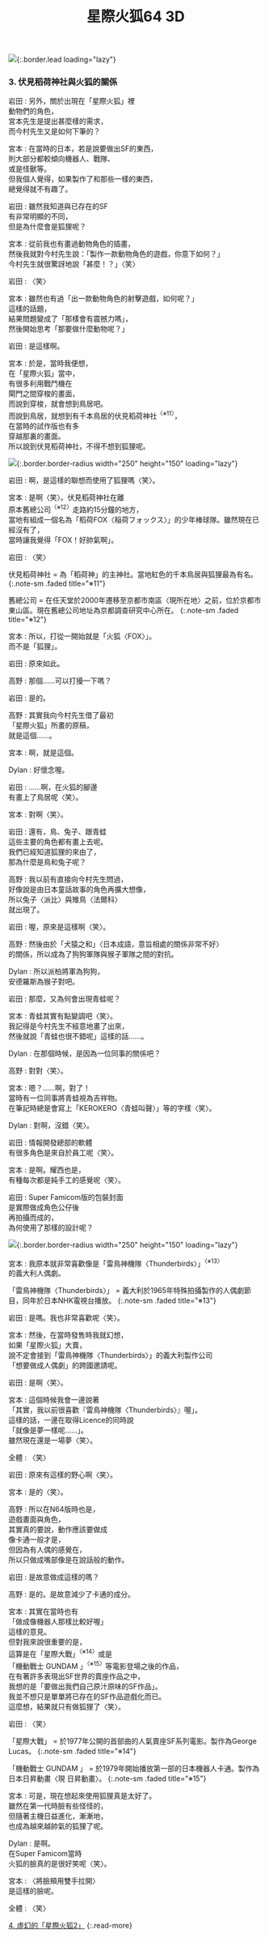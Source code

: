 ﻿---
layout: page
title: 星際火狐64 3D
description: >
  星際火狐64 3D
hide_description: ture
---

![](/others/interviews/cht-hk/3ds/starfox64_3d/vol1/img/mainvisual1_tw.jpg){:.border.lead loading="lazy"}

### 3. 伏見稻荷神社與火狐的關係

岩田
: 另外，關於出現在「星際火狐」裡<br>動物們的角色，<br>宮本先生是提出甚麼樣的需求，<br>而今村先生又是如何下筆的？

宮本
: 在當時的日本，若是說要做出SF的東西，<br>則大部分都較傾向機器人、戰隊、<br>或是怪獸等。<br>但我個人覺得，如果製作了和那些一樣的東西，<br>總覺得就不有趣了。

岩田
: 雖然我知道與已存在的SF<br>有非常明顯的不同，<br>但是為什麼會是狐狸呢？

宮本
: 從前我也有畫過動物角色的插畫，<br>然後我就對今村先生說：「製作一款動物角色的遊戲，你意下如何？」<br>今村先生就很驚訝地說「甚麼！？」〈笑〉

岩田
: 〈笑〉

宮本
: 雖然也有過「出一款動物角色的射擊遊戲，如何呢？」<br>這樣的話題，<br>結果問題變成了「那樣會有震撼力嗎」，<br>然後開始思考「那要做什麼動物呢？」

岩田
: 是這樣啊。

宮本
: 於是，當時我便想，<br>在「星際火狐」當中，<br>有很多利用戰鬥機在<br>閘門之間穿梭的畫面，<br>而說到穿梭，就會想到鳥居吧。<br>而說到鳥居，就想到有千本鳥居的伏見稻荷神社<sup>〈※11〉</sup>，<br>在當時的試作版也有多<br>穿越那裏的畫面。<br>所以說到伏見稻荷神社，不得不想到狐狸呢。

![](/others/interviews/cht-hk/3ds/starfox64_3d/vol1/img/photo6.jpg){:.border.border-radius width="250" height="150" loading="lazy"}

岩田
: 啊，是這樣的聯想而使用了狐狸嗎〈笑〉。

宮本
: 是啊〈笑〉。伏見稻荷神社在離<br>原本舊總公司<sup>〈※12〉</sup>走路約15分鐘的地方，<br>當地有組成一個名為「稻荷FOX〈稲荷フォックス〉」的少年棒球隊。雖然現在已經沒有了，<br>當時讓我覺得「FOX！好帥氣啊」。

岩田
: 〈笑〉

伏見稻荷神社 = 為「稻荷神」的主神社。當地紅色的千本鳥居與狐狸最為有名。
{:.note-sm .faded title="※11"}

舊總公司 = 在任天堂於2000年遷移至京都市南區〈現所在地〉之前，位於京都市東山區。現在舊總公司地址為京都調查研究中心所在。
{:.note-sm .faded title="※12"}

宮本
: 所以，打從一開始就是「火狐〈FOX〉」。<br>而不是「狐狸」。

岩田
: 原來如此。

高野
: 那個……可以打擾一下嗎？

岩田
: 是的。

高野
: 其實我向今村先生借了最初<br>「星際火狐」所畫的原稿，<br>就是這個……。

宮本
: 啊，就是這個。

Dylan
: 好懷念喔。

岩田
: ……啊，在火狐的腳邊<br>有畫上了鳥居呢〈笑〉。

宮本
: 對啊〈笑〉。

岩田
: 還有，鳥、兔子、跟青蛙<br>這些主要的角色都有畫上去呢。<br>我們已經知道狐狸的來由了，<br>那為什麼是鳥和兔子呢？

高野
: 我以前有直接向今村先生問過，<br>好像說是由日本童話故事的角色再擴大想像，<br>所以兔子〈派比〉與雉鳥〈法爾科〉<br>就出現了。

岩田
: 喔，原來是這樣啊〈笑〉。

高野
: 然後由於「犬猿之和」〈日本成語，意旨相處的關係非常不好〉<br>的關係，所以成為了狗狗軍隊與猴子軍隊之間的對抗。

Dylan
: 所以派柏將軍為狗狗，<br>安德羅斯為猴子對吧。

岩田
: 那麼，又為何會出現青蛙呢？

宮本
: 青蛙其實有點變調吧〈笑〉。<br>我記得是今村先生不經意地畫了出來，<br>然後就說「青蛙也很不錯呢」這樣的話……。

Dylan
: 在那個時候，是因為一位同事的關係吧？

高野
: 對對〈笑〉。

宮本
: 嗯？……啊，對了！<br>當時有一位同事將青蛙視為吉祥物。<br>在筆記時總是會寫上「KEROKERO〈青蛙叫聲〉」等的字樣〈笑〉。

Dylan
: 對啊，沒錯〈笑〉。

岩田
: 情報開發總部的軟體<br>有很多角色是來自於員工呢〈笑〉。

宮本
: 是啊。耀西也是，<br>有種每次都是純手工的感覺呢〈笑〉。

岩田
: Super Famicom版的包裝封面<br>是實際做成角色公仔後<br>再拍攝而成的，<br>為何使用了那樣的設計呢？

![](/others/interviews/cht-hk/3ds/starfox64_3d/vol1/img/photo7.jpg){:.border.border-radius width="250" height="150" loading="lazy"}

宮本
: 我原本就非常喜歡像是「雷鳥神機隊〈Thunderbirds〉」<sup>〈※13〉</sup><br>的義大利人偶劇。

 「雷鳥神機隊〈Thunderbirds〉」 = 義大利於1965年特殊拍攝製作的人偶劇節目，同年於日本NHK電視台播放。
{:.note-sm .faded title="※13"}

岩田
: 是嗎。我也非常喜歡呢〈笑〉。

宮本
: 然後，在當時發售時我就幻想，<br>如果「星際火狐」大賣，<br>說不定會接到「雷鳥神機隊〈Thunderbirds〉」的義大利製作公司<br>「想要做成人偶劇」的跨國邀請呢。

岩田
: 是啊〈笑〉。

宮本
: 這個時候我會一邊說著<br>「其實，我以前很喜歡『雷鳥神機隊〈Thunderbirds〉』喔」。<br>這樣的話，一邊在取得Licence的同時說<br>「就像是夢一樣呢……」。<br>雖然現在還是一場夢〈笑〉。

全體
: 〈笑〉

岩田
: 原來有這樣的野心啊〈笑〉。

宮本
: 是的〈笑〉。

高野
: 所以在N64版時也是，<br>遊戲畫面與角色，<br>其實真的要說，動作應該要做成<br>像卡通一般才是，<br>但因為有人偶的感覺在，<br>所以只做成嘴部像是在說話般的動作。

岩田
: 是故意做成這樣的嗎？

高野
: 是的。是故意減少了卡通的成分。

宮本
: 其實在當時也有<br>「做成像機器人那樣比較好喔」<br>這樣的意見。<br>但對我來說很重要的是，<br>這算是在「星際大戰」<sup>〈※14〉</sup>或是<br>「機動戰士 GUNDAM 」<sup>〈※15〉</sup>等電影登場之後的作品，<br>在有著許多表現出SF世界的賣座作品之中，<br>我想的是「要做出我們自己原汁原味的SF作品」。<br>我並不想只是單單將已存在的SF作品遊戲化而已。<br>這麼想，結果就只有做狐狸了〈笑〉。

岩田
: 〈笑〉

 「星際大戰」 = 於1977年公開的首部曲的人氣賣座SF系列電影。製作為George Lucas。
{:.note-sm .faded title="※14"}

 「機動戰士 GUNDAM 」 = 於1979年開始播放第一部的日本機器人卡通。製作為日本日昇動畫〈現  日昇動畫〉。
{:.note-sm .faded title="※15"}

宮本
: 可是，現在想起來使用狐狸真是太好了。<br>雖然在第一代時臉有些怪怪的，<br>但隨著主機日益進化，漸漸地，<br>也成為越來越帥氣的狐狸了呢。

Dylan
: 是啊。<br>在Super Famicom當時<br>火狐的臉真的是很好笑呢〈笑〉。

宮本
: 〈將臉頰用雙手拉開〉<br>是這樣的臉呢。

全體
: 〈笑〉

[4. 虛幻的「星際火狐2」](4.md)
{:.read-more}

